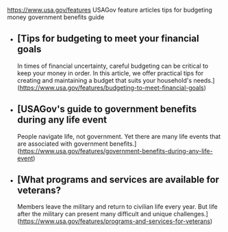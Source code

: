 

https://www.usa.gov/features
USAGov feature articles
tips for budgeting money
government benefits guide

* [Tips for budgeting to meet your financial goals
  -----------------------------------------------

  In times of financial uncertainty, careful budgeting can be critical to keep your money in order. In this article, we offer practical tips for creating and maintaining a budget that suits your household's needs.](https://www.usa.gov/features/budgeting-to-meet-financial-goals)

* [USAGov's guide to government benefits during any life event
  -----------------------------------------------------------

  People navigate life, not government. Yet there are many life events that are associated with government benefits.](https://www.usa.gov/features/government-benefits-during-any-life-event)

* [What programs and services are available for veterans?
  ------------------------------------------------------

  Members leave the military and return to civilian life every year. But life after the military can present many difficult and unique challenges.](https://www.usa.gov/features/programs-and-services-for-veterans)
